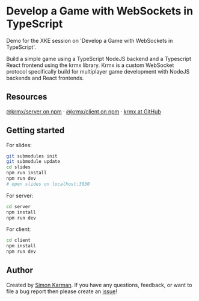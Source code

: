 # Develop a Game with WebSockets in TypeScript

Demo for the XKE session on 'Develop a Game with WebSockets in TypeScript'.

Build a simple game using a TypeScript NodeJS backend and a Typescript React frontend using the krmx library. Krmx is a custom WebSocket protocol specifically build for multiplayer game development with NodeJS backends and React frontends.

## Resources
[@krmx/server on npm](https://www.npmjs.com/package/@krmx/server) · [@krmx/client on npm](https://www.npmjs.com/package/@krmx/client) · [krmx at GitHub](https://github.com/simonkarman/ancient/tree/main/krmx)

## Getting started
For slides:
```bash
git submodules init
git submodule update
cd slides
npm run install
npm run dev
# open slides on localhost:3030
```

For server:
```bash
cd server
npm install
npm run dev
```

For client:
```bash
cd client
npm install
npm run dev
```

## Author
Created by [Simon Karman](https://www.simonkarman.nl/). If you have any questions, feedback, or want to file a bug report then please create an [issue](https://github.com/binxio/krmx-demo/issues)!
